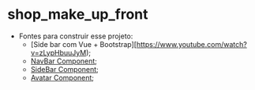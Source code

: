 # shop_make_up_front
- Fontes para construir esse projeto:
  - [Side bar com Vue + Bootstrap][https://www.youtube.com/watch?v=zLypHbuuJyM);
  - [NavBar Component](https://bootstrap-vue.org/docs/components/navbar#navbar);
  - [SideBar Component](https://bootstrap-vue.org/docs/components/sidebar#sidebar);
  - [Avatar Component](https://bootstrap-vue.org/docs/components/avatar#avatar);
  
  
